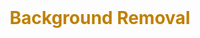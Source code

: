 <h1 style="color:#C07F00; margin-top: 0; margin-bottom: 10px;text-align: center;">Background Removal</h1>
